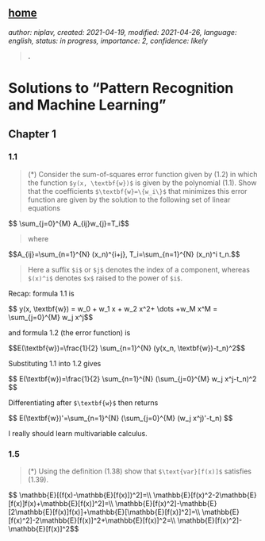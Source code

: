 [home](./index.md)
-------------------

*author: niplav, created: 2021-04-19, modified: 2021-04-26, language: english, status: in progress, importance: 2, confidence: likely*

> __.__

Solutions to “Pattern Recognition and Machine Learning”
=======================================================

Chapter 1
----------

### 1.1

<!--TODO, unfinished-->

> (*) Consider the sum-of-squares error function given by (1.2) in which
the function `$y(x, \textbf{w})$` is given by the polynomial (1.1). Show that
the coefficients `$\textbf{w}=\{w_i\}$` that minimizes this error function
are given by the solution to the following set of linear equations

<div>
	$$ \sum_{j=0}^{M} A_{ij}w_{j}=T_i$$
</div>

> where

<div>
	$$A_{ij}=\sum_{n=1}^{N} (x_n)^{i+j}, T_i=\sum_{n=1}^{N} (x_n)^i t_n.$$
</div>

> Here a suffix `$i$` or `$j$` denotes the index of a component, whereas
`$(x)^i$` denotes `$x$` raised to the power of `$i$`.

Recap: formula 1.1 is

<div>
	$$ y(x, \textbf{w}) = w_0 + w_1 x + w_2 x^2+ \dots +w_M x^M = \sum_{j=0}^{M} w_j x^j$$
</div>

and formula 1.2 (the error function) is

<div>
	$$E(\textbf{w})=\frac{1}{2} \sum_{n=1}^{N} (y(x_n, \textbf{w})-t_n)^2$$
</div>

Substituting 1.1 into 1.2 gives

<div>
	$$ E(\textbf{w})=\frac{1}{2} \sum_{n=1}^{N} (\sum_{j=0}^{M} w_j x^j-t_n)^2 $$
</div>

Differentiating after `$\textbf{w}$` then returns

<div>
	$$ E(\textbf{w})'=\sum_{n=1}^{N} (\sum_{j=0}^{M} (w_j x^j)'-t_n) $$
</div>

I really should learn multivariable calculus.

### 1.5

> (*) Using the definition (1.38) show that `$\text{var}[f(x)]$` satisfies
(1.39).

<div>
	$$ \mathbb{E}[(f(x)-\mathbb{E}[f(x)])^2]=\\
	\mathbb{E}[f(x)^2-2\mathbb{E}[f(x)]f(x)+\mathbb{E}[f(x)]^2]=\\
	\mathbb{E}[f(x)^2]-\mathbb{E}[2\mathbb{E}[f(x)]f(x)]+\mathbb{E}[\mathbb{E}[f(x)]^2]=\\
	\mathbb{E}[f(x)^2]-2\mathbb{E}[f(x)]^2+\mathbb{E}[f(x)]^2=\\
	\mathbb{E}[f(x)^2]-\mathbb{E}[f(x)]^2$$
</div>
